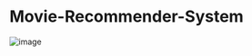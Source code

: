 # Movie-Recommender-System
![image](https://github.com/user-attachments/assets/be532e73-93c5-405d-a872-4e54798228a5)

